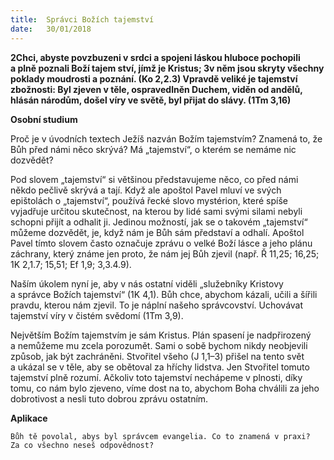 ```yaml
---
title:  Správci Božích tajemství
date:   30/01/2018
---
```


**2Chci, abyste povzbuzeni v srdci a spojeni láskou hluboce pochopili a plně poznali Boží tajem ství, jímž je Kristus; 3v něm jsou skryty všechny poklady moudrosti a poznání. (Ko 2,2.3) Vpravdě veliké je tajemství zbožnosti: Byl zjeven v těle, ospravedlněn Duchem, viděn od andělů, hlásán národům, došel víry ve světě, byl přijat do slávy. (1Tm 3,16)** 

**Osobní studium** 

Proč je v úvodních textech Ježíš nazván Božím tajemstvím? Znamená to, že Bůh před námi něco skrývá? Má „tajemství“, o kterém se nemáme nic dozvědět? 

Pod slovem „tajemství“ si většinou představujeme něco, co před námi někdo pečlivě skrývá a tají. Když ale apoštol Pavel mluví ve svých epištolách o „tajemství“, používá řecké slovo mystérion, které spíše vyjadřuje určitou skutečnost, na kterou by lidé sami svými silami nebyli schopni přijít a odhalit ji. Jedinou možností, jak se o takovém „tajemství“ můžeme dozvědět, je, když nám je Bůh sám představí a odhalí. Apoštol Pavel tímto slovem často označuje zprávu o velké Boží lásce a jeho plánu záchrany, který známe jen proto, že nám jej Bůh zjevil (např. Ř 11,25; 16,25; 1K 2,1.7; 15,51; Ef 1,9; 3,3.4.9). 

Naším úkolem nyní je, aby v nás ostatní viděli „služebníky Kristovy a správce Božích tajemství“ (1K 4,1). Bůh chce, abychom kázali, učili a šířili pravdu, kterou nám zjevil. To je náplní našeho správcovství. Uchovávat tajemství víry v čistém svědomí (1Tm 3,9). 

Největším Božím tajemstvím je sám Kristus. Plán spasení je nadpřirozený a nemůžeme mu zcela porozumět. Sami o sobě bychom nikdy neobjevili způsob, jak být zachráněni. Stvořitel všeho (J 1,1–3) přišel na tento svět a ukázal se v těle, aby se obětoval za hříchy lidstva. Jen Stvořitel tomuto tajemství plně rozumí. Ačkoliv toto tajemství nechápeme v plnosti, díky tomu, co nám bylo zjeveno, víme dost na to, abychom Boha chválili za jeho dobrotivost a nesli tuto dobrou zprávu ostatním. 

**Aplikace** 

`Bůh tě povolal, abys byl správcem evangelia. Co to znamená v praxi? Za co všechno neseš odpovědnost?`